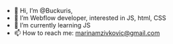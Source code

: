 - 👋 Hi, I’m @Buckuris, 
- 👀 I’m Webflow developer, interested in JS, html, CSS
- 🌱 I’m currently learning JS
- 📫 How to reach me: marinamzivkovic@gmail.com

<!---
Buckuris/Buckuris is a ✨ special ✨ repository because its `README.md` (this file) appears on your GitHub profile.
You can click the Preview link to take a look at your changes.
--->
